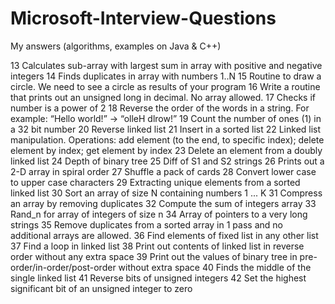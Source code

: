 # Microsoft-Interview-Questions
My answers (algorithms, examples on Java &amp; C++)

13	Calculates sub-array with largest sum in array with positive and negative integers
14	Finds duplicates in array with numbers 1..N
15	Routine to draw a circle. We need to see a circle as results of your program
16	Write a routine that prints out an unsigned long in decimal. No array allowed.
17	Checks if number is a power of 2
18	Reverse the order of the words in a string. For example: “Hello world!” -> “olleH dlrow!”
19	Count the number of ones (1) in a 32 bit number
20	Reverse linked list
21	Insert in a sorted list
22	Linked list manipulation. Operations: add element (to the end, to specific index); delete element by index; get element by index
23	Delete an element from a doubly linked list
24	Depth of binary tree
25	Diff of S1 and S2 strings
26	Prints out a 2-D array in spiral order
27	Shuffle a pack of cards
28	Convert lower case to upper case characters
29	Extracting unique elements from a sorted linked list
30	Sort an array of size N containing numbers 1 ... K
31	Compress an array by removing duplicates
32	Compute the sum of integers array
33	Rand_n for array of integers of size n
34	Array of pointers to a very long strings
35	Remove duplicates from a sorted array in 1 pass and no additional arrays are allowed.
36	Find elements of fixed list in any other list
37	Find a loop in linked list
38	Print out contents of linked list in reverse order without any extra space
39	Print out the values of binary tree in pre-order/in-order/post-order without extra space
40	Finds the middle of the single linked list
41	Reverse bits of unsigned integers
42	Set the highest significant bit of an unsigned integer to zero
